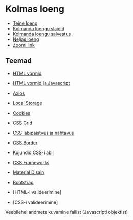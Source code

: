 # Kolmas loeng

- [Teine loeng](../Lesson-02/README.md)
- [Kolmanda loengu slaidid](Slides.md)
- [Kolmanda loengu salvestus]()
- [Neljas loeng](../Lesson-04/README.md)
- [Zoomi link](https://zoom.us/j/94501316239?pwd=MUE3VGpMcVZOTmU3ZHRQRkFsUFYwQT09)

## Teemad

- [HTML vormid](../../../Subjects/Front-End-Technologies/Topics/HTML-Forms/README.md)
- [HTML vormid ja Javascript](../../../Subjects/Front-End-Technologies/Topics/Forms-and-JS/README.md)
- [Axios](../../../Subjects/Front-End-Technologies/Topics/Axios/README.md)
- [Local Storage](../../../Subjects/Front-End-Technologies/Topics/Local-Storage/README.md)
- [Cookies](../../../Subjects/Front-End-Technologies/Topics/Cookies/README.md)
- [CSS Grid](../../../Subjects/Front-End-Technologies/Topics/Grid/README.md)
- [CSS läbipaistvus ja nähtavus](../../../Subjects/Front-End-Technologies/Topics/Opacity-Visibility/README.md)

- [CSS Border](../../../Subjects/Front-End-Technologies/Topics/Border/README.md)
- [Kujundid CSS-i abil](../../../Subjects/Front-End-Technologies/Topics/Shapes-with-CSS/README.md)
- [CSS Frameworks](../../../Subjects/Front-End-Technologies/Topics/CSS-Frameworks/README.md)
- [Material Disain](../../../Subjects/Front-End-Technologies/Topics/Material-Design/README.md)
- [Bootstrap](../../../Subjects/Front-End-Technologies/Topics/Bootstrap/README.md)

- [HTML-i valideerimine]
- [CSS-i valideerimine]

Veebilehel andmete kuvamine failist (Javascripti objektist)